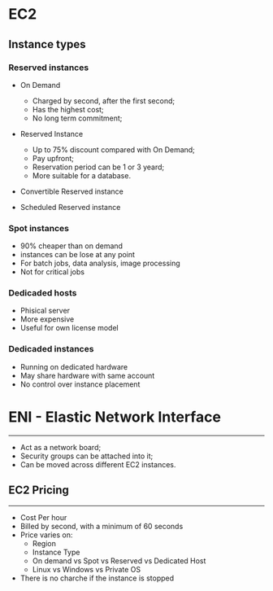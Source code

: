 # EC2

## Instance types
### Reserved instances
* On Demand
    * Charged by second, after the first second;
    * Has the highest cost;
    * No long term commitment;

    

* Reserved Instance
    * Up to 75% discount compared with On Demand;
    * Pay upfront;
    * Reservation period can be 1 or 3 yeard;
    * More suitable for a database.

* Convertible Reserved instance
* Scheduled Reserved instance
    
### Spot instances

* 90% cheaper than on demand
* instances can be lose at any point
* For batch jobs, data analysis, image processing
* Not for critical jobs

### Dedicaded hosts
* Phisical server
* More expensive
* Useful for own license model

### Dedicaded instances
* Running on dedicated hardware
* May share hardware with same account
* No control over instance placement

# ENI - Elastic Network Interface
---

* Act as a network board;
* Security groups can be attached into it;
* Can be moved across different EC2 instances.

## EC2 Pricing
---

* Cost Per hour
* Billed by second, with a minimum of 60 seconds
* Price varies on:
    * Region
    * Instance Type
    * On demand vs Spot vs Reserved vs Dedicated Host
    * Linux vs Windows vs Private OS
* There is no charche if the instance is stopped
